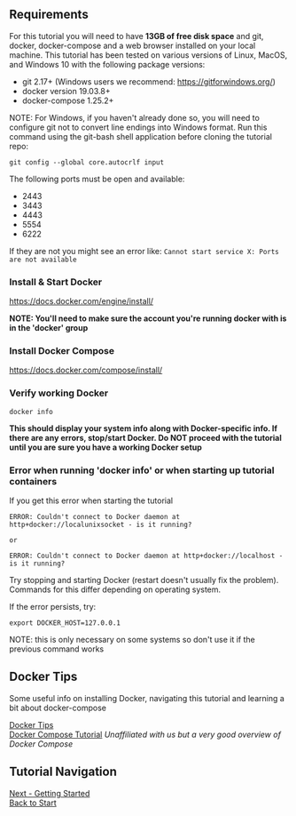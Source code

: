 ## Requirements

For this tutorial you will need to have **13GB of free disk space** and git, docker, docker-compose and a web browser installed on your local machine.  This tutorial has been tested on various versions of Linux, MacOS, and Windows 10 with the following package versions:

- git 2.17+ (Windows users we recommend:  https://gitforwindows.org/)
- docker version 19.03.8+
- docker-compose 1.25.2+

NOTE: For Windows, if you haven't already done so, you will need to configure git not to convert line endings into Windows format.  Run this command using the git-bash shell application before cloning the tutorial repo:

```
git config --global core.autocrlf input
```

The following ports must be open and available:

- 2443
- 3443
- 4443
- 5554
- 6222

If they are not you might see an error like:
`Cannot start service X: Ports are not available`

### Install & Start Docker

https://docs.docker.com/engine/install/

**NOTE: You'll need to make sure the account you're running docker with is in the 'docker' group**

### Install Docker Compose  

https://docs.docker.com/compose/install/

### Verify working Docker

```
docker info
```

**This should display your system info along with Docker-specific info.  If there are any errors, stop/start Docker.  Do NOT proceed with the tutorial until you are sure you have a working Docker setup**


### Error when running 'docker info' or when starting up tutorial containers

If you get this error when starting the tutorial   

```
ERROR: Couldn't connect to Docker daemon at http+docker://localunixsocket - is it running?

or  

ERROR: Couldn't connect to Docker daemon at http+docker://localhost - is it running?
```

Try stopping and starting Docker (restart doesn't usually fix the problem).  Commands for this differ depending on operating system.

If the error persists, try:  

```
export DOCKER_HOST=127.0.0.1
```

NOTE: this is only necessary on some systems so don't use it if the previous command works

## Docker Tips

Some useful info on installing Docker, navigating this tutorial and learning a bit about docker-compose

[Docker Tips](docker_tips.md)  
[Docker Compose Tutorial](https://youtu.be/DX1T-PKHKhg) *Unaffiliated with us but a very good overview of Docker Compose*


## Tutorial Navigation

[Next - Getting Started](getting_started.md)  
[Back to Start](../README.md)
